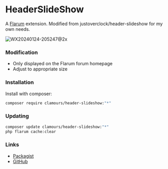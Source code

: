 # HeaderSlideShow



A [Flarum](http://flarum.org) extension. Modified from justoverclock/header-slideshow for my own needs.

![WX20240124-205247@2x](https://github.com/Clamours/flarum-header-slideshow/assets/60908461/84ced59e-808c-49d9-84d6-028d97d016a8)


### Modification

- Only displayed on the Flarum forum homepage
- Adjust to appropriate size


### Installation

Install with composer:

```sh
composer require clamours/header-slideshow:"*"
```

### Updating

```sh
composer update clamours/header-slideshow:"*"
php flarum cache:clear
```

### Links

- [Packagist](https://packagist.org/packages/clamours/header-slideshow)
- [GitHub](https://github.com/clamours/flarum-header-slideshow)
